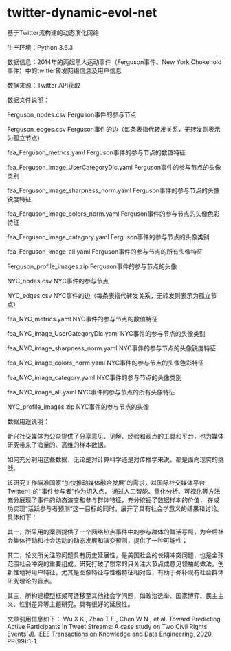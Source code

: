 # twitter-dynamic-evol-net

基于Twitter流构建的动态演化网络


生产环境：Python 3.6.3


数据信息：2014年的两起黑人运动事件（Ferguson事件、New York Chokehold事件）中的twitter转发网络信息及用户信息


数据来源：Twitter API获取


数据文件说明：

Ferguson_nodes.csv   						Ferguson事件的参与节点

Ferguson_edges.csv   						Ferguson事件的边（每条表指代转发关系，无转发则表示为孤立节点）

fea_Ferguson_metrics.yaml					Ferguson事件的参与节点的数值特征

fea_Ferguson_image_UserCategoryDic.yaml		Ferguson事件的参与节点的头像类别

fea_Ferguson_image_sharpness_norm.yaml		Ferguson事件的参与节点的头像锐度特征

fea_Ferguson_image_colors_norm.yaml			Ferguson事件的参与节点的头像色彩特征

fea_Ferguson_image_category.yaml			Ferguson事件的参与节点的头像类别	

fea_Ferguson_image_all.yaml					Ferguson事件的参与节点的所有头像特征

Ferguson_profile_images.zip					Ferguson事件的参与节点的头像

NYC_nodes.csv   							NYC事件的参与节点

NYC_edges.csv   							NYC事件的边（每条表指代转发关系，无转发则表示为孤立节点）

fea_NYC_metrics.yaml						NYC事件的参与节点的数值特征

fea_NYC_image_UserCategoryDic.yaml			NYC事件的参与节点的头像类别

fea_NYC_image_sharpness_norm.yaml			NYC事件的参与节点的头像锐度特征

fea_NYC_image_colors_norm.yaml				NYC事件的参与节点的头像色彩特征

fea_NYC_image_category.yaml					NYC事件的参与节点的头像类别	

fea_NYC_image_all.yaml						NYC事件的参与节点的所有头像特征

NYC_profile_images.zip						NYC事件的参与节点的头像


数据用途说明：

新兴社交媒体为公众提供了分享意见、见解、经验和观点的工具和平台，也为媒体研究带来了海量的、高维的样本数据。

如何充分利用这些数据，无论是对计算科学还是对传播学来说，都是面向现实的挑战。

该研究工作瞄准国家“加快推动媒体融合发展”的需求，以国际社交媒体平台Twitter中的“事件参与者”作为切入点，
通过人工智能、量化分析、可视化等方法充分展现了事件的动态演变和参与群体特征，充分挖掘了数据样本的价值，
在成功实现“活跃参与者预测”这一目标的同时，展开了具有社会学意义的结果和讨论。具体如下：

其一，所采用的案例提供了一个网络热点事件中的参与群体的鲜活写照，为今后社会集体行动和社会运动的动态发展和演变预测，提供了一种可能性；

其二，论文所关注的问题具有历史延展性，是美国社会的长期冲突问题，也是全球范围社会冲突的重要组成。研究打破了惯常的只关注大节点或意见领袖的做法，创新性地将用户特征，尤其是图像特征与性格特征相对应，有助于弥补现有社会群体研究理论的盲点。

其三，所构建模型框架可迁移至其他社会学问题，如政治选举、国家博弈、民主主义、性别差异等主题研究，具有很好的延展性。


文章引用信息如下：
Wu X K , Zhao T F , Chen W N , et al. Toward Predicting Active Participants in Tweet Streams: A case study on Two Civil Rights Events[J]. IEEE Transactions on Knowledge and Data Engineering, 2020, PP(99):1-1.


